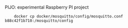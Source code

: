 PIJO: experimental Raspberry PI project

```
    docker cp docker/mosquitto/config/mosquitto.conf b88c42f1b710:/mosquitto/config
```
